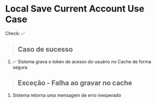 # Local Save Current Account Use Case

Check: ✅

> ## Caso de sucesso
1. ✅ Sistema grava o token de acesso do usuário no Cache de forma segura

> ## Exceção - Falha ao gravar no cache
1. Sistema retorna uma mensagem de erro inesperado
